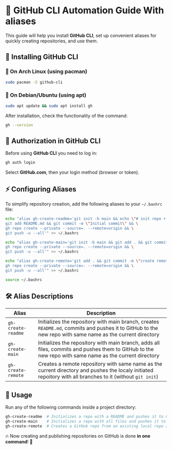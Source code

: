 # 📘 GitHub CLI Automation Guide With aliases

This guide will help you install **GitHub CLI**, set up convenient aliases for quickly creating repositories, and use them.

## 🚀 Installing GitHub CLI

### 📌 On Arch Linux (using pacman)
```sh
sudo pacman -S github-cli
```

### 📌 On Debian/Ubuntu (using apt)
```sh
sudo apt update && sudo apt install gh
```

After installation, check the functionality of the command:

```sh
gh --version
```

## 🔑 Authorization in GitHub CLI

Before using **GitHub CLI** you need to log in:

```sh
gh auth login
```
Select **GitHub.com**, then your login method (browser or token).

## ⚡ Configuring Aliases
To simplify repository creation, add the following aliases to your `~/.bashrc` file:

```sh
echo "alias gh-create-readme='git init -b main && echo \"# init repo + README.md\" > README.md && \
git add README.md && git commit -m \"Initial commit\" && \
gh repo create --private --source=. --remote=origin && \
git push -u --all'" >> ~/.bashrc

echo "alias gh-create-main='git init -b main && git add . && git commit -m \"create local branch remote origin and push to remote.\" && \
gh repo create --private --source=. --remote=origin && \
git push -u --all'" >> ~/.bashrc

echo "alias gh-create-remote='git add . && git commit -m \"create remote origin and push to remote.\" && \
gh repo create --private --source=. --remote=origin && \
git push -u --all'" >> ~/.bashrc

source ~/.bashrc
```

## 🛠 Alias Descriptions

| Alias ​​| Description |
| ------------------- | ----------------------------------------------------------------------------------------------------------------------------- |
| `gh-create-readme`  | Initializes the repository with main branch, creates `README.md`, commits and pushes it to GitHub to the new repo with same name as the current directory |
| `gh-create-main`    | Initializes the repository with main branch, adds all files, commits and pushes them to GitHub to the new repo with same name as the current directory |
| `gh-create-remote`  | Creates a remote repository with same name as the current directory and pushes the localy initiated repoitory with all branches to it (without `git init`) |


## 🎯 Usage

Run any of the following commands inside a project directory:

```sh
gh-create-readme  # Initializes a repo with a README and pushes it to GitHub to the new repo with same name as the current directory
gh-create-main    # Initializes a repo with all files and pushes it to GitHub to the new repo with same name as the current directory
gh-create-remote  # Creates a GitHub repo from an existing local repo and pushes to the new repo with same name as the current directory
```

🔥 Now creating and publishing repositories on GitHub is done **in one command**! 🚀
